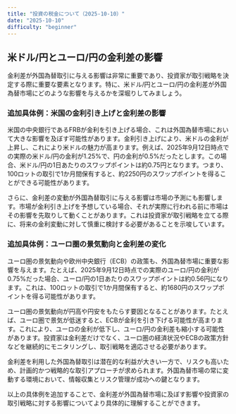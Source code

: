 ```yaml
---
title: "投資の税金について（2025-10-10）"
date: "2025-10-10"
difficulty: "beginner"
---
```


## 米ドル/円とユーロ/円の金利差の影響

金利差が外国為替取引に与える影響は非常に重要であり、投資家が取引戦略を決定する際に重要な要素となります。特に、米ドル/円とユーロ/円の金利差が外国為替市場にどのような影響を与えるかを深堀りしてみましょう。

### 追加具体例：米国の金利引き上げと金利差の影響

米国の中央銀行であるFRBが金利を引き上げる場合、これは外国為替市場において大きな影響を及ぼす可能性があります。金利引き上げにより、米ドルの金利が上昇し、これにより米ドルの魅力が高まります。例えば、2025年9月12日時点での実際の米ドル/円の金利が1.25%で、円の金利が0.5%だったとします。この場合、米ドル/円の1日あたりのスワップポイントは約0.75円となります。つまり、100ロットの取引で1か月間保有すると、約2250円のスワップポイントを得ることができる可能性があります。

さらに、金利差の変動が外国為替取引に与える影響は市場の予測にも影響します。市場が金利引き上げを予想している場合、それが実際に行われる前に市場はその影響を先取りして動くことがあります。これは投資家が取引戦略を立てる際に、将来の金利変動に対して慎重に検討する必要があることを示唆しています。

### 追加具体例：ユーロ圏の景気動向と金利差の変化

ユーロ圏の景気動向や欧州中央銀行（ECB）の政策も、外国為替市場に重要な影響を与えます。たとえば、2025年9月12日時点での実際のユーロ/円の金利が0.75%だった場合、ユーロ/円の1日あたりのスワップポイントは約0.56円になります。これは、100ロットの取引で1か月間保有すると、約1680円のスワップポイントを得る可能性があります。

ユーロ圏の景気動向が円高や円安をもたらす要因となることがあります。たとえば、ユーロ圏で景気が低迷すると、ECBが金利を引き下げる可能性が高まります。これにより、ユーロの金利が低下し、ユーロ/円の金利差も縮小する可能性があります。投資家は金利差だけでなく、ユーロ圏の経済状況やECBの政策方針などを継続的にモニタリングし、取引戦略を適応させる必要があります。

金利差を利用した外国為替取引は潜在的な利益が大きい一方で、リスクも高いため、計画的かつ戦略的な取引アプローチが求められます。外国為替市場の常に変動する環境において、情報収集とリスク管理が成功への鍵となります。

以上の具体例を追加することで、金利差が外国為替市場に及ぼす影響や投資家の取引戦略に対する影響についてより具体的に理解することができます。
